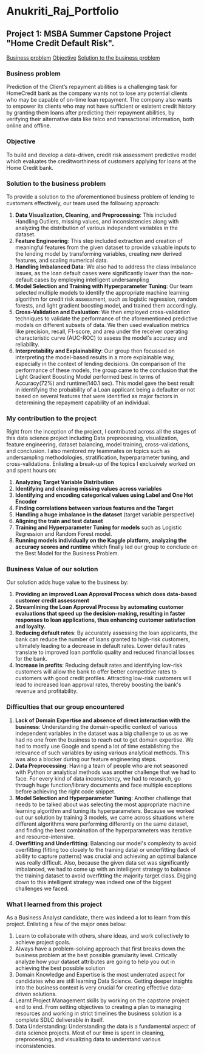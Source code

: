 # Anukriti_Raj_Portfolio

## Project 1: MSBA Summer Capstone Project "Home Credit Default Risk".

[Business problem](https://github.com/Anukriti1008/Anukriti_Raj_Portfolio/edit/main/README.md)
[Objective](https://github.com/Anukriti1008/Anukriti_Raj_Portfolio/edit/main/README.md)
[Solution to the business problem](https://github.com/Anukriti1008/Anukriti_Raj_Portfolio/edit/main/README.md)
### Business problem
Prediction of the Client’s repayment abilities is a challenging task for HomeCredit bank as the company wants not to lose any potential clients who may be capable of on-time loan repayment. The company also wants to empower its clients who may not have sufficient or existent credit history by granting them loans after predicting their repayment abilities, by verifying their alternative data like telco and transactional information, both online and offline.

### Objective
To build and develop a data-driven, credit risk assessment predictive model which evaluates the creditworthiness of customers applying for loans at the Home Credit bank.

### Solution to the business problem
To provide a solution to the aforementioned business problem of lending to customers effectively, our team used the following approach:

1) **Data Visualization, Cleaning, and Preprocessing**: This included Handling Outliers, missing values, and inconsistencies along with analyzing the distribution of various independent variables in the dataset. 
2) **Feature Engineering**: This step included extraction and creation of meaningful features from the given dataset to provide valuable inputs to the lending model by transforming variables, creating new derived features, and scaling numerical data.
3) **Handling Imbalanced Data**: We also had to address the class imbalance issues, as the loan default cases were significantly lower than the non-default cases by employing intelligent undersampling
4) **Model Selection and Training with Hyperparameter Tuning**: Our team selected multiple models to identify the appropriate machine learning algorithm for credit risk assessment, such as logistic regression, random forests, and light gradient boosting model, and trained them accordingly.
5) **Cross-Validation and Evaluation**: We then employed cross-validation techniques to validate the performance of the aforementioned predictive models on different subsets of data. We then used evaluation metrics like precision, recall, F1-score, and area under the receiver operating characteristic curve (AUC-ROC) to assess the model's accuracy and reliability.
6) **Interpretability and Explainability**: Our group then focussed on interpreting the model-based results in a more explainable way, especially in the context of lending decisions. 
On comparison of the performance of these models, the group came to the conclusion that the Light Gradient Boosting Model performed best in terms of Accuracy(72%) and runtime(140.1 sec). This model gave the best result in identifying the probability of a Loan applicant being a defaulter or not based on several features that were identified as major factors in determining the repayment capability of an individual.

### My contribution to the project
Right from the inception of the project, I contributed across all the stages of this data science project including Data preprocessing, visualization, feature engineering, dataset balancing, model training, cross-validations, and conclusion. I also mentored my teammates on topics such as undersampling methodologies, stratification, hyperparameter tuning, and cross-validations. Enlisting a break-up of the topics I exclusively worked on and spent hours on:

1) **Analyzing Target Variable Distribution**
2) **Identifying and cleaning missing values across variables**
3) **Identifying and encoding categorical values using Label and One Hot Encoder**
4) **Finding correlations between various features and the Target**
5) **Handling a huge imbalance in the dataset** (target variable perspective)
6) **Aligning the train and test dataset**
7) **Training and Hyperparameter Tuning for models** such as Logistic Regression and Random Forest model.
8) **Running models individually on the Kaggle platform, analyzing the accuracy scores and runtime** which finally led our group to conclude on the Best Model for the Business Problem.

### Business Value of our solution
Our solution adds huge value to the business by:

1) **Providing an improved Loan Approval Process which does data-based customer credit assessment**
2) **Streamlining the Loan Approval Process by automating customer evaluations that speed up the decision-making, resulting in faster responses to loan applications, thus enhancing customer satisfaction and loyalty.**
3) **Reducing default rates**: By accurately assessing the loan applicants, the bank can reduce the number of loans granted to high-risk customers, ultimately leading to a decrease in default rates. Lower default rates translate to improved loan portfolio quality and reduced financial losses for the bank.
4) **Increase in profits**: Reducing default rates and identifying low-risk customers will allow the bank to offer better competitive rates to customers with good credit profiles. Attracting low-risk customers will lead to increased loan approval rates, thereby boosting the bank's revenue and profitability.

###  Difficulties that our group encountered
1) **Lack of Domain Expertise and absence of direct interaction with the business**: Understanding the domain-specific context of various independent variables in the dataset was a big challenge to us as we had no one from the business to reach out to get domain expertise. We had to mostly use Google and spend a lot of time establishing the relevance of such variables by using various analytical methods. This was also a blocker during our feature engineering steps.
2) **Data Preprocessing**: Having a team of people who are not seasoned with Python or analytical methods was another challenge that we had to face. For every kind of data inconsistency, we had to research, go through huge function/library documents and face multiple exceptions before achieving the right code snippet.
3) **Model Selection and Hyperparameter Tuning**: Another challenge that needs to be talked about was selecting the most appropriate machine learning algorithm and tuning its hyperparameters. Because we worked out our solution by training 3 models, we came across situations where different algorithms were performing differently on the same dataset, and finding the best combination of the hyperparameters was iterative and resource-intensive.
4) **Overfitting and Underfitting**: Balancing our model's complexity to avoid overfitting (fitting too closely to the training data) or underfitting (lack of ability to capture patterns) was crucial and achieving an optimal balance was really difficult. Also, because the given data set was significantly imbalanced, we had to come up with an intelligent strategy to balance the training dataset to avoid overfitting the majority target class. Digging down to this intelligent strategy was indeed one of the biggest challenges we faced.

### What I learned from this project
As a Business Analyst candidate, there was indeed a lot to learn from this project. Enlisting a few of the major ones below:

1) Learn to collaborate with others, share ideas, and work collectively to achieve project goals.
2) Always have a problem-solving approach that first breaks down the business problem at the best possible granularity level. Critically analyze how your dataset attributes are going to help you out in achieving the best possible solution
3) Domain Knowledge and Expertise is the most underrated aspect for candidates who are still learning Data Science. Getting deeper insights into the business context is very crucial for creating effective data-driven solutions.
4) Learnt Project Management skills by working on the capstone project end to end. From setting objectives to creating a plan to managing resources and working in strict timelines the business solution is a complete SDLC deliverable in itself.
5) Data Understanding: Understanding the data is a fundamental aspect of data science projects. Most of our time is spent in cleaning, preprocessing, and visualizing data to understand various inconsistencies.
